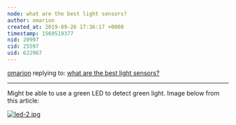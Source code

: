```yaml
---
node: what are the best light sensors?
author: omarion
created_at: 2019-09-26 17:36:17 +0000
timestamp: 1569519377
nid: 20997
cid: 25597
uid: 622967
---
```




[omarion](../profile/omarion) replying to: [what are the best light sensors?](../notes/omarion/09-26-2019/what-are-the-best-light-sensors)

----
Might be able to use a green LED to detect green light. Image below from this article:


[![led-2.jpg](/i/35455)](/i/35455?s=o)

